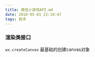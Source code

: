 ```yaml
---
title: 微信小游戏API.md
date: 2018-05-01 22:10:47
tags: 技术
---
```



### 渲染类接口
`wx.createCanvas`  最基础的创建canvas对象


